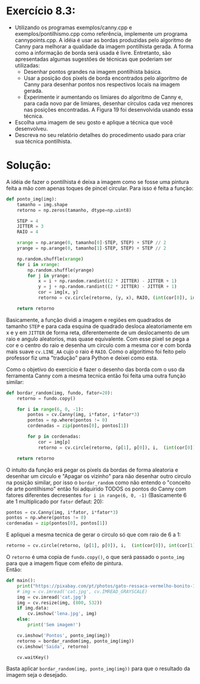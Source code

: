 # Exercício 8.3:
 - Utilizando os programas exemplos/canny.cpp e exemplos/pontilhismo.cpp como referência, implemente um programa cannypoints.cpp. A idéia é usar as bordas produzidas pelo algoritmo de Canny para melhorar a qualidade da imagem pontilhista gerada. A forma como a informação de borda será usada é livre. Entretanto, são apresentadas algumas sugestões de técnicas que poderiam ser utilizadas:  
   - Desenhar pontos grandes na imagem pontilhista básica.
   - Usar a posição dos pixels de borda encontrados pelo algoritmo de Canny para desenhar pontos nos respectivos locais na imagem gerada.
   - Experimente ir aumentando os limiares do algoritmo de Canny e, para cada novo par de limiares, desenhar círculos cada vez menores nas posições encontradas. A Figura 19 foi desenvolvida usando essa técnica.
 - Escolha uma imagem de seu gosto e aplique a técnica que você desenvolveu.
 - Descreva no seu relatório detalhes do procedimento usado para criar sua técnica pontilhista.  
 
# Solução:  
A idéia de fazer o pontilhista é deixa a imagem como se fosse uma pintura feita a mão com apenas toques de pincel circular. Para isso é feita a função:
```Python
def ponto_img(img):
    tamanho = img.shape
    retorno = np.zeros(tamanho, dtype=np.uint8)

    STEP = 4
    JITTER = 3
    RAIO = 4

    xrange = np.arange(0, tamanho[0]-STEP, STEP) + STEP // 2
    yrange = np.arange(0, tamanho[1]-STEP, STEP) + STEP // 2

    np.random.shuffle(xrange)
    for i in xrange:
        np.random.shuffle(yrange)
        for j in yrange:
            x = i + np.random.randint((2 * JITTER) - JITTER + 1)
            y = j + np.random.randint((2 * JITTER) - JITTER + 1)
            cor = img[x, y]
            retorno = cv.circle(retorno, (y, x), RAIO, (int(cor[0]), int(cor[1]), int(cor[2])), -1, lineType=cv.LINE_AA)

    return retorno
```
Basicamente, a função dividi a imagem e regiões em quadrados de tamanho `STEP` e para cada esquina de quadrado desloca aleatoriamente em x e y em `JITTER` de forma reta, diferentemente de um deslocamento de um raio e angulo aleatorios, mas quase equivalente. Com esse pixel se pega a cor e o centro do raio e desenha um circulo com a mesma cor e com borda mais suave `cv.LINE_AA` cujo o raio é `RAIO`. Como o algoritimo foi feito pelo professor fiz uma "tradução" para Python e deixei como esta.  

Como o objetivo do exercício é fazer o desenho das borda com o uso da ferramenta Canny com a mesma tecnica então foi feita uma outra função similar:
```Python
def bordar_random(img, fundo, fator=20):
    retorno = fundo.copy()

    for i in range(6, 0, -1):
        pontos = cv.Canny(img, i*fator, i*fator*3)
        pontos = np.where(pontos != 0)
        cordenadas = zip(pontos[0], pontos[1])

        for p in cordenadas:
            cor = img[p]
            retorno = cv.circle(retorno, (p[1], p[0]), i,  (int(cor[0]), int(cor[1]), int(cor[2])), -1, lineType=cv.LINE_AA)

    return retorno
```
O intuito da função erá pegar os pixels da bordas de forma aleatoria e desenhar um circulo e "Apagar os vizinho" para não desenhar outro circulo na posição similar, por isso o `bordar_random` como não entendo o "conceito de arte pontilhismo" então foi adquirido TODOS os pontos do Canny com fatores diferentes decresentes `for i in range(6, 0, -1)` (Basicamente 6 ate 1 multiplicado por `fator` defaut: 20):  
```Python
pontos = cv.Canny(img, i*fator, i*fator*3)
pontos = np.where(pontos != 0)
cordenadas = zip(pontos[0], pontos[1])
```  
E apliquei a mesma tecnica de gerar o circulo só que com raio de 6 a 1:
```Python
retorno = cv.circle(retorno, (p[1], p[0]), i,  (int(cor[0]), int(cor[1]), int(cor[2])), -1, lineType=cv.LINE_AA)
```
O `retorno` é uma copia de `fundo.copy()`, o que será passado o `ponto_img` para que a imagem fique com efeito de pintura.  
Então:
```Python
def main():
    print("https://pixabay.com/pt/photos/gato-ressaca-vermelho-bonito-1044750/")
    # img = cv.imread('cat.jpg', cv.IMREAD_GRAYSCALE)
    img = cv.imread('cat.jpg')
    img = cv.resize(img, (800, 532))
    if img.data:
        cv.imshow('lena.jpg', img)
    else:
        print('Sem imagem!')

    cv.imshow('Pontos', ponto_img(img))
    retorno = bordar_random(img, ponto_img(img))
    cv.imshow('Saida', retorno)

    cv.waitKey()
```  
Basta aplicar `bordar_random(img, ponto_img(img))` para que o resultado da imagem seja o desejado.

